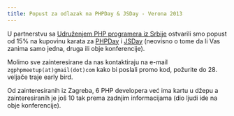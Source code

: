 ```yaml
---
title: Popust za odlazak na PHPDay & JSDay - Verona 2013
---
```


U partnerstvu sa [Udruženjem PHP programera iz Srbije](http://phpsrbija.rs/)
ostvarili smo popust od 15% na kupovinu karata za
[PHPDay](http://2013.phpday.it/) i [JSDay](http://2013.jsday.it/) (neovisno o
tome da li Vas zanima samo jedna, druga ili obje konferencije).

Molimo sve zainteresirane da nas kontaktiraju na e-mail
```zgphpmeetup(at)gmail(dot)com``` kako bi poslali promo kod, požurite do 28.
veljače traje early bird.

Od zainteresiranih iz Zagreba, 6 PHP developera već ima kartu u džepu a
zainteresiranih je još 10 tak prema zadnjim informacijama (dio ljudi ide na obje
konferencije).
